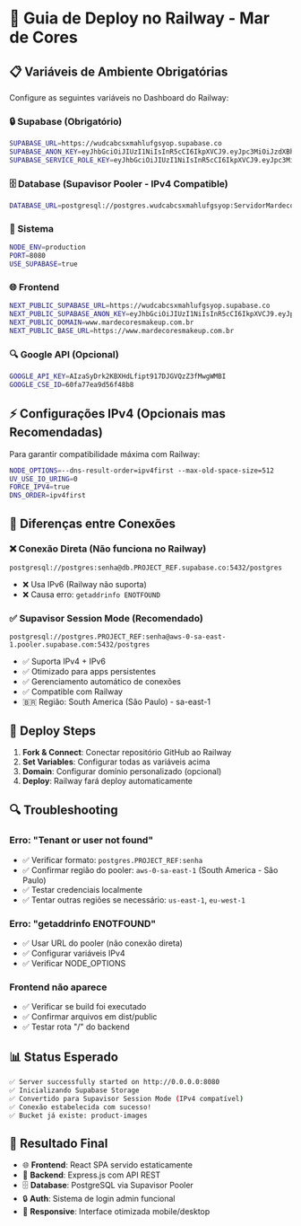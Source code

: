 # 🚀 Guia de Deploy no Railway - Mar de Cores

## 📋 Variáveis de Ambiente Obrigatórias

Configure as seguintes variáveis no Dashboard do Railway:

### 🔒 Supabase (Obrigatório)
```bash
SUPABASE_URL=https://wudcabcsxmahlufgsyop.supabase.co
SUPABASE_ANON_KEY=eyJhbGciOiJIUzI1NiIsInR5cCI6IkpXVCJ9.eyJpc3MiOiJzdXBhYmFzZSIsInJlZiI6Ind1ZGNhYmNzeG1haGx1ZmdzeW9wIiwicm9sZSI6ImFub24iLCJpYXQiOjE3NTg0NjU1NzMsImV4cCI6MjA3NDA0MTU3M30.Z3BaUkYkm9woo2qHhXgmb8bqi4GwaTFvTEYSFY6zS34
SUPABASE_SERVICE_ROLE_KEY=eyJhbGciOiJIUzI1NiIsInR5cCI6IkpXVCJ9.eyJpc3MiOiJzdXBhYmFzZSIsInJlZiI6Ind1ZGNhYmNzeG1haGx1ZmdzeW9wIiwicm9sZSI6InNlcnZpY2Vfcm9sZSIsImlhdCI6MTc1ODQ2NTU3MywiZXhwIjoyMDc0MDQxNTczfQ.-c8TRwjhn6qglfYyIeBHVK5p1ZgKj-xHdyIeqxWnioY
```

### 🗄️ Database (Supavisor Pooler - IPv4 Compatible)
```bash
DATABASE_URL=postgresql://postgres.wudcabcsxmahlufgsyop:ServidorMardecores2025@aws-0-sa-east-1.pooler.supabase.com:5432/postgres
```

### 🔧 Sistema
```bash
NODE_ENV=production
PORT=8080
USE_SUPABASE=true
```

### 🌐 Frontend
```bash
NEXT_PUBLIC_SUPABASE_URL=https://wudcabcsxmahlufgsyop.supabase.co
NEXT_PUBLIC_SUPABASE_ANON_KEY=eyJhbGciOiJIUzI1NiIsInR5cCI6IkpXVCJ9.eyJpc3MiOiJzdXBhYmFzZSIsInJlZiI6Ind1ZGNhYmNzeG1haGx1ZmdzeW9wIiwicm9sZSI6ImFub24iLCJpYXQiOjE3NTg0NjU1NzMsImV4cCI6MjA3NDA0MTU3M30.Z3BaUkYkm9woo2qHhXgmb8bqi4GwaTFvTEYSFY6zS34
NEXT_PUBLIC_DOMAIN=www.mardecoresmakeup.com.br
NEXT_PUBLIC_BASE_URL=https://www.mardecoresmakeup.com.br
```

### 🔍 Google API (Opcional)
```bash
GOOGLE_API_KEY=AIzaSyDrk2KBXHdLfipt917DJGVQzZ3fMwgWMBI
GOOGLE_CSE_ID=60fa77ea9d56f48b8
```

## ⚡ Configurações IPv4 (Opcionais mas Recomendadas)

Para garantir compatibilidade máxima com Railway:

```bash
NODE_OPTIONS=--dns-result-order=ipv4first --max-old-space-size=512
UV_USE_IO_URING=0
FORCE_IPV4=true
DNS_ORDER=ipv4first
```

## 🔄 Diferenças entre Conexões

### ❌ Conexão Direta (Não funciona no Railway)
```
postgresql://postgres:senha@db.PROJECT_REF.supabase.co:5432/postgres
```
- ❌ Usa IPv6 (Railway não suporta)
- ❌ Causa erro: `getaddrinfo ENOTFOUND`

### ✅ Supavisor Session Mode (Recomendado)
```
postgresql://postgres.PROJECT_REF:senha@aws-0-sa-east-1.pooler.supabase.com:5432/postgres
```
- ✅ Suporta IPv4 + IPv6
- ✅ Otimizado para apps persistentes
- ✅ Gerenciamento automático de conexões
- ✅ Compatible com Railway
- 🇧🇷 Região: South America (São Paulo) - sa-east-1

## 🚀 Deploy Steps

1. **Fork & Connect**: Conectar repositório GitHub ao Railway
2. **Set Variables**: Configurar todas as variáveis acima
3. **Domain**: Configurar domínio personalizado (opcional)
4. **Deploy**: Railway fará deploy automaticamente

## 🔍 Troubleshooting

### Erro: "Tenant or user not found"
- ✅ Verificar formato: `postgres.PROJECT_REF:senha`
- ✅ Confirmar região do pooler: `aws-0-sa-east-1` (South America - São Paulo)
- ✅ Testar credenciais localmente
- ✅ Tentar outras regiões se necessário: `us-east-1`, `eu-west-1`

### Erro: "getaddrinfo ENOTFOUND"
- ✅ Usar URL do pooler (não conexão direta)
- ✅ Configurar variáveis IPv4
- ✅ Verificar NODE_OPTIONS

### Frontend não aparece
- ✅ Verificar se build foi executado
- ✅ Confirmar arquivos em dist/public
- ✅ Testar rota "/" do backend

## 📊 Status Esperado

```bash
✅ Server successfully started on http://0.0.0.0:8080
✅ Inicializando Supabase Storage
✅ Convertido para Supavisor Session Mode (IPv4 compatível)
✅ Conexão estabelecida com sucesso!
✅ Bucket já existe: product-images
```

## 🎯 Resultado Final

- 🌐 **Frontend**: React SPA servido estaticamente
- 🔌 **Backend**: Express.js com API REST
- 🗄️ **Database**: PostgreSQL via Supavisor Pooler
- 🔒 **Auth**: Sistema de login admin funcional
- 📱 **Responsive**: Interface otimizada mobile/desktop